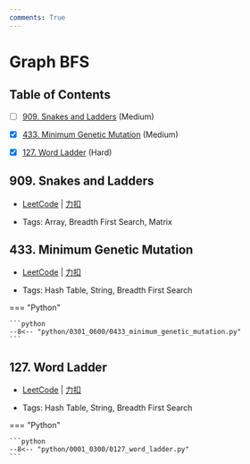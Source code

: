 ```yaml
---
comments: True
---
```


# Graph BFS

## Table of Contents

- [ ] [909. Snakes and Ladders](#909-snakes-and-ladders) (Medium)
- [x] [433. Minimum Genetic Mutation](#433-minimum-genetic-mutation) (Medium)
- [x] [127. Word Ladder](#127-word-ladder) (Hard)


## 909. Snakes and Ladders

-    [LeetCode](https://leetcode.com/problems/snakes-and-ladders/) | [力扣](https://leetcode.cn/problems/snakes-and-ladders/)

-   Tags: Array, Breadth First Search, Matrix



## 433. Minimum Genetic Mutation

-    [LeetCode](https://leetcode.com/problems/minimum-genetic-mutation/) | [力扣](https://leetcode.cn/problems/minimum-genetic-mutation/)

-   Tags: Hash Table, String, Breadth First Search

=== "Python"

    ```python
    --8<-- "python/0301_0600/0433_minimum_genetic_mutation.py"
    ```



## 127. Word Ladder

-    [LeetCode](https://leetcode.com/problems/word-ladder/) | [力扣](https://leetcode.cn/problems/word-ladder/)

-   Tags: Hash Table, String, Breadth First Search

=== "Python"

    ```python
    --8<-- "python/0001_0300/0127_word_ladder.py"
    ```
